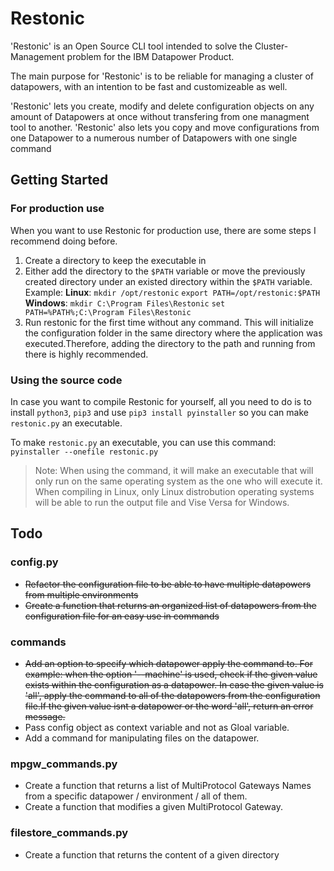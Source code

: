 
# Restonic

'Restonic' is an Open Source CLI tool intended to solve the Cluster-Management problem for the IBM Datapower Product.

The main purpose for 'Restonic' is to be reliable for managing a cluster of datapowers, with an intention to be fast and customizeable as well.

'Restonic' lets you create, modify and delete configuration  objects on any amount of Datapowers at once without transfering from one managment tool to another.
'Restonic' also lets you copy and move configurations from one Datapower to a numerous number of Datapowers with one single command

## Getting Started

### For production use

When you want to use Restonic for production use, there are some steps I recommend doing before.

1. Create a directory to keep the executable in
2. Either add the directory to the `$PATH` variable or move the previously created directory under an existed directory within the `$PATH` variable. Example:
**Linux**: 
    ```mkdir /opt/restonic```
    ```export PATH=/opt/restonic:$PATH```
**Windows**:
    ```mkdir C:\Program Files\Restonic```
    ```set PATH=%PATH%;C:\Program Files\Restonic```
3. Run restonic for the first time without any command. This will initialize the configuration folder in the same directory where the application was executed.Therefore, adding the directory to the path and running from there is highly recommended.

### Using the source code

In case you want to compile Restonic for yourself, all you need to do is to install ```python3```, ```pip3``` and use ```pip3 install pyinstaller``` so you can make ```restonic.py``` an executable.

To make ```restonic.py``` an executable, you can use this command:
``` pyinstaller --onefile restonic.py```

>Note: When using the command, it will make an executable that will only run on the same operating system as the one who will execute it. When compiling in Linux, only Linux distrobution operating systems will be able to run the output file and Vise Versa for Windows.


## Todo

### config.py

- ~~Refactor the configuration file to be able to have multiple datapowers from multiple environments~~
- ~~Create a function that returns an organized list of datapowers from the configuration file for an easy use in commands~~

### commands

- ~~Add an option to specify which datapower apply the command to. For example: when the option '--machine' is used, check if the given value exists within the configuration as a datapower. In case the given value is 'all', apply the command to all of the datapowers from the configuration file.If the given value isnt a datapower or the word 'all', return an error message.~~
- Pass config object as context variable and not as Gloal variable.
- Add a command for manipulating files on the datapower.

### mpgw_commands.py

- Create a function that returns a list of MultiProtocol Gateways Names from a specific datapower / environment / all of them.
- Create a function that modifies a given MultiProtocol Gateway.

### filestore_commands.py

- Create a function that returns the content of a given directory
